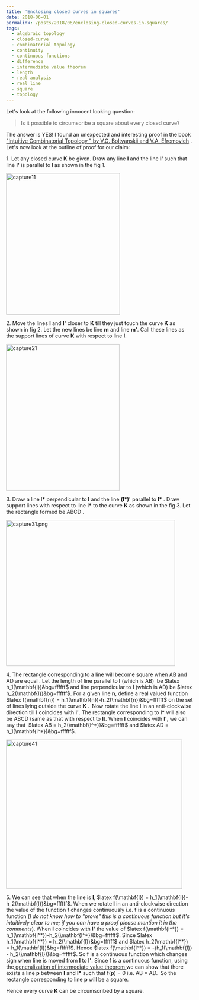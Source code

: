```yaml
---
title: 'Enclosing closed curves in squares'
date: 2018-06-01
permalink: /posts/2018/06/enclosing-closed-curves-in-squares/
tags:
  - algebraic topology
  - closed-curve
  - combinatorial topology
  - continuity
  - continuous functions
  - difference
  - intermediate value theorem
  - length
  - real analysis
  - real line
  - square
  - topology
---
```

<p>Let's look at the following innocent looking question:</p>
<blockquote>
<p>Is it possible to circumscribe a square about every closed curve?</p>
</blockquote>
<p>The answer is YES! I found an unexpected and interesting proof in the book<a href="https://books.google.co.in/books?id=CfjCuh3OvioC&amp;printsec=frontcover#v=onepage&amp;q&amp;f=false" target="_blank" rel="noopener"> "Intuitive Combinatorial Topology " by V.G. Boltyanskii and V.A. Efremovich</a> . Let's now look at the outline of proof for our claim:</p>
<p>1. Let any closed curve<strong> K</strong> be given. Draw any line <strong>l</strong> and the line <strong>l' </strong>such that line <strong>l'</strong> is parallel to<strong> l</strong> as shown in the fig 1.</p>
<p><img class=" size-full wp-image-11180 aligncenter" src="https://gaurish4math.files.wordpress.com/2018/06/capture11.png" alt="capture11" width="307" height="381" /></p>
<p>2. Move the lines <strong>l</strong> and <strong>l'</strong> closer to <strong>K</strong> till they just touch the curve <strong>K</strong> as shown in fig 2. Let the new lines be line <strong>m</strong> and line <strong>m'</strong>. Call these lines as the support lines of curve <strong>K</strong> with respect to line <strong>l</strong>.</p>
<p><img class=" size-full wp-image-11181 aligncenter" src="https://gaurish4math.files.wordpress.com/2018/06/capture21.png" alt="capture21" width="306" height="395" /></p>
<p>3. Draw a line<strong> l*</strong> perpendicular to<strong> l</strong> and the line <strong>(l*)'</strong> parallel to <strong>l*</strong> . Draw support lines with respect to line <strong>l*</strong> to the curve <strong>K</strong> as shown in the fig 3. Let the rectangle formed be ABCD .</p>
<p><img class=" size-full wp-image-11182 aligncenter" src="https://gaurish4math.files.wordpress.com/2018/06/capture31.png" alt="capture31.png" width="456" height="393" /></p>
<p>4. The rectangle corresponding to a line will become square when AB and AD are equal . Let the length of line parallel to<strong> l</strong> (which is AB)  be $latex h_1(\mathbf{l})&amp;bg=ffffff$ and line perpendicular to <strong>l</strong> (which is AD) be $latex h_2(\mathbf{l})&amp;bg=ffffff$. For a given line <strong>n</strong>, define a real valued function $latex f(\mathbf{n}) = h_1(\mathbf{n})-h_2(\mathbf{n})&amp;bg=ffffff$ on the set of lines lying outside the curve <strong>K </strong>.  Now rotate the line <strong>l</strong> in an anti-clockwise direction till <strong>l</strong> coincides with <strong>l'</strong>. The rectangle corresponding to <strong>l*</strong> will also be ABCD (same as that with respect to <strong>l</strong>). When <strong>l</strong> coincides with <strong>l'</strong>, we can say that  $latex AB = h_2(\mathbf{l^*})&amp;bg=ffffff$ and $latex AD = h_1(\mathbf{l^*})&amp;bg=ffffff$.</p>
<p><img class=" size-full wp-image-11183 aligncenter" src="https://gaurish4math.files.wordpress.com/2018/06/capture41.png" alt="capture41" width="475" height="402" /></p>
<p>5. We can see that when the line is <strong>l</strong>, $latex f(\mathbf{l}) = h_1(\mathbf{l})-h_2(\mathbf{l})&amp;bg=ffffff$. When we rotate <strong>l</strong> in an anti-clockwise direction the value of the function f changes continuously i.e. f is a continuous function (<em>I do not know how to "prove" this is a continuous function but it's intuitively clear to me; if you can have a proof please mention it in the comments</em>). When <strong>l</strong> coincides with <strong>l'</strong> the value of $latex f(\mathbf{l^*}) = h_1(\mathbf{l^*})-h_2(\mathbf{l^*})&amp;bg=ffffff$. Since $latex h_1(\mathbf{l^*}) = h_2(\mathbf{l})&amp;bg=ffffff$ and $latex h_2(\mathbf{l^*}) = h_1(\mathbf{l})&amp;bg=ffffff$. Hence $latex f(\mathbf{l^*}) = -(h_1(\mathbf{l}) - h_2(\mathbf{l}))&amp;bg=ffffff$. So f is a continuous function which changes sign when line is moved from <strong>l</strong> to <strong>l'</strong>. Since f is a continuous function, using the<a href="https://en.wikipedia.org/wiki/Intermediate_value_theorem#Generalizations" target="_blank" rel="noopener"> generalization of intermediate value theorem </a>we can show that there exists a line <strong>p</strong> between <strong>l</strong> and <strong>l*</strong> such that f(<strong>p</strong>) = 0 i.e. AB = AD.  So the rectangle corresponding to line <strong>p</strong> will be a square.</p>
<p>Hence every curve <strong>K</strong> can be circumscribed by a square.</p>
